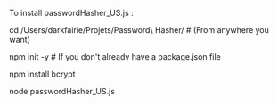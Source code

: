 To install passwordHasher_US.js :

cd /Users/darkfairie/Projets/Password\ Hasher/  # (From anywhere you want)

npm init -y  # If you don't already have a package.json file

npm install bcrypt

node passwordHasher_US.js
